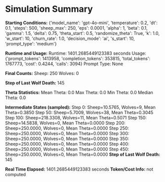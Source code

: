 # Simulation Summary

**Starting Conditions:**
{'model_name': 'gpt-4o-mini', 'temperature': 0.2, 'dt': 0.1, 'steps': 500, 'sheep_max': 250, 'eps': 0.0001, 'alpha': 1, 'beta': 0.1, 'gamma': 1.5, 'delta': 0.75, 'theta_start': 0.5, 'randomize_theta': True, 'k': 1.0, 'w_start': 10, 'churn_rate': 1.0, 'decision_mode': 'ai', 's_start': 10, 'prompt_type': 'medium'}

**Runtime and Usage:**
Runtime: 1401.2685449123383 seconds
Usage: {'prompt_tokens': 1413958, 'completion_tokens': 353815, 'total_tokens': 1767773, 'cost': 0.4244, 'calls': 3094}
Prompt Type: None

**Final Counts:**
Sheep: 250
Wolves: 0

**Step of Last Wolf Death:**
145

**Theta Statistics:**
Mean Theta: 0.0
Max Theta: 0.0
Min Theta: 0.0
Median Theta: 0.0

**Intermediate States (sampled):**
Step 0: Sheep=10.5765, Wolves=9, Mean Theta=0.3850
Step 50: Sheep=5.7009, Wolves=38, Mean Theta=0.3045
Step 100: Sheep=218.3308, Wolves=11, Mean Theta=0.5071
Step 150: Sheep=14.5838, Wolves=0, Mean Theta=0.0000
Step 200: Sheep=250.0000, Wolves=0, Mean Theta=0.0000
Step 250: Sheep=250.0000, Wolves=0, Mean Theta=0.0000
Step 300: Sheep=250.0000, Wolves=0, Mean Theta=0.0000
Step 350: Sheep=250.0000, Wolves=0, Mean Theta=0.0000
Step 400: Sheep=250.0000, Wolves=0, Mean Theta=0.0000
Step 450: Sheep=250.0000, Wolves=0, Mean Theta=0.0000
**Step of Last Wolf Death:** 145

**Real Time Elapsed:** 1401.2685449123383 seconds
**Token/Cost Info:** not computed
